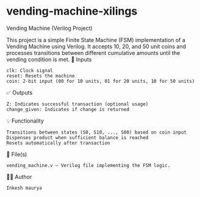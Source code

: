 # vending-machine-xilings
Vending Machine (Verilog Project)

This project is a simple Finite State Machine (FSM) implementation of a Vending Machine using Verilog. It accepts 10, 20, and 50 unit coins and processes transitions between different cumulative amounts until the vending condition is met.
🔧 Inputs

    clk: Clock signal
    reset: Resets the machine
    coin: 2-bit input (00 for 10 units, 01 for 20 units, 10 for 50 units)

✅ Outputs

    Z: Indicates successful transaction (optional usage)
    change_given: Indicates if change is returned

💡 Functionality

    Transitions between states (S0, S10, ..., S80) based on coin input
    Dispenses product when sufficient balance is reached
    Resets automatically after transaction

📁 File(s)

    vending_machine.v – Verilog file implementing the FSM logic.

👨‍💻 Author

    Inkesh maurya

